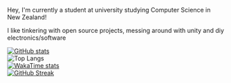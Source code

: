 Hey, I'm currently a student at university studying Computer Science in New Zealand!

I like tinkering with open source projects, messing around with unity and diy electronics/software

[![GitHub stats](https://github-readme-stats.vercel.app/api?username=eff3ry&theme=ambient_gradient&show_icons=true)](https://github.com/anuraghazra/github-readme-stats) 
<br>
![Top Langs](https://github-readme-stats.vercel.app/api/top-langs/?username=eff3ry&layout=donut&theme=ambient_gradient)
<br>
[![WakaTime stats](https://github-readme-stats.vercel.app/api/wakatime?username=effery&layout=compact&theme=ambient_gradient)](https://wakatime.com/@effery)
<br>
[![GitHub Streak](https://streak-stats.demolab.com?user=eff3ry&theme=ambient-gradient)](https://git.io/streak-stats)

<!---
eff3ry/eff3ry is a ✨ special ✨ repository because its `README.md` (this file) appears on your GitHub profile.
You can click the Preview link to take a look at your changes.
--->
